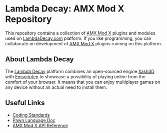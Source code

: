 # Lambda Decay: AMX Mod X Repository

This repository contains a collection of [AMX Mod X](https://www.amxmodx.org) plugins and modules used on [LambdaDecay.com](https://www.lambdadecay.com) platform. If you like programming, you can collaborate on development of [AMX Mod X](https://www.amxmodx.org) plugins running on this platform. 

## About Lambda Decay

The [Lambda Decay](https://www.lambdadecay.com) platform combines an open-sourced engine [Xash3D](https://github.com/FWGS/xash3d-fwgs) with [Emscripten](https://github.com/emscripten-core/emscripten) to showcase a possibility of playing online from the comfort of your browser. It means that you can enjoy multiplayer games on any device without an actual need to install them.

## Useful Links

* [Coding Standards](https://github.com/MrL0ck/ld-amxmodx/blob/master/CONTRIBUTING.md)
* [Pawn Language Doc](https://github.com/compuphase/pawn/raw/master/doc/Pawn_Language_Guide.pdf)
* [AMX Mod X API Reference](https://www.amxmodx.org/api/)
